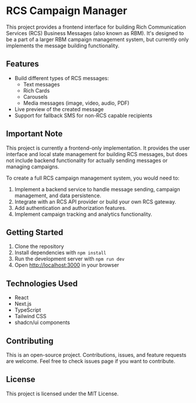 # RCS Campaign Manager

This project provides a frontend interface for building Rich Communication Services (RCS) Business Messages (also known as RBM). It's designed to be a part of a larger RBM campaign management system, but currently only implements the message building functionality.

## Features

- Build different types of RCS messages:
  - Text messages
  - Rich Cards
  - Carousels
  - Media messages (image, video, audio, PDF)
- Live preview of the created message
- Support for fallback SMS for non-RCS capable recipients

## Important Note

This project is currently a frontend-only implementation. It provides the user interface and local state management for building RCS messages, but does not include backend functionality for actually sending messages or managing campaigns. 

To create a full RCS campaign management system, you would need to:

1. Implement a backend service to handle message sending, campaign management, and data persistence.
2. Integrate with an RCS API provider or build your own RCS gateway.
3. Add authentication and authorization features.
4. Implement campaign tracking and analytics functionality.

## Getting Started

1. Clone the repository
2. Install dependencies with `npm install`
3. Run the development server with `npm run dev`
4. Open [http://localhost:3000](http://localhost:3000) in your browser

## Technologies Used

- React
- Next.js
- TypeScript
- Tailwind CSS
- shadcn/ui components

## Contributing

This is an open-source project. Contributions, issues, and feature requests are welcome. Feel free to check issues page if you want to contribute.

## License

This project is licensed under the MIT License.
